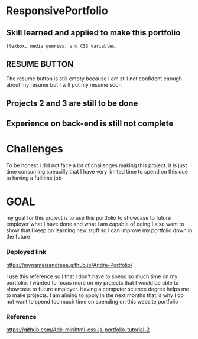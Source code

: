 # ResponsivePortfolio

## Skill learned and applied to make this portfolio 
    flexbox, media queries, and CSS variables.
## RESUME BUTTON 
The resume button is still empty because I am still not confident enough about my resume but I will put my resume soon 

## Projects 2 and 3 are still to be done 
## Experience on back-end is still not complete 
# Challenges
To be honest I did not face a lot of challenges making this project. 
it is just time consuming speacilly that I have very limited time to spend on this due to having a fulltime job 

# GOAL 
my goal for this project is to use this portfolio to showcase to future employer what I have done and what I am capable of doing 
I also want to show that I keep on learning new stuff so I can improve my portfolio down in the future

### Deployed link 
https://mynameisandreee.github.io/Andre-Portfolio/


I use this reference so I that I don't have to spend so much time on my portfolio. I wanted to focus more on my projects that I would be able to showcase to future employer. Having a computer science degree helps me to make projects. I am aiming to apply in the next months that is why I do not want to spend too much time on spending on this website portfolio
### Reference
https://github.com/Ade-mir/html-css-js-portfolio-tutorial-2

